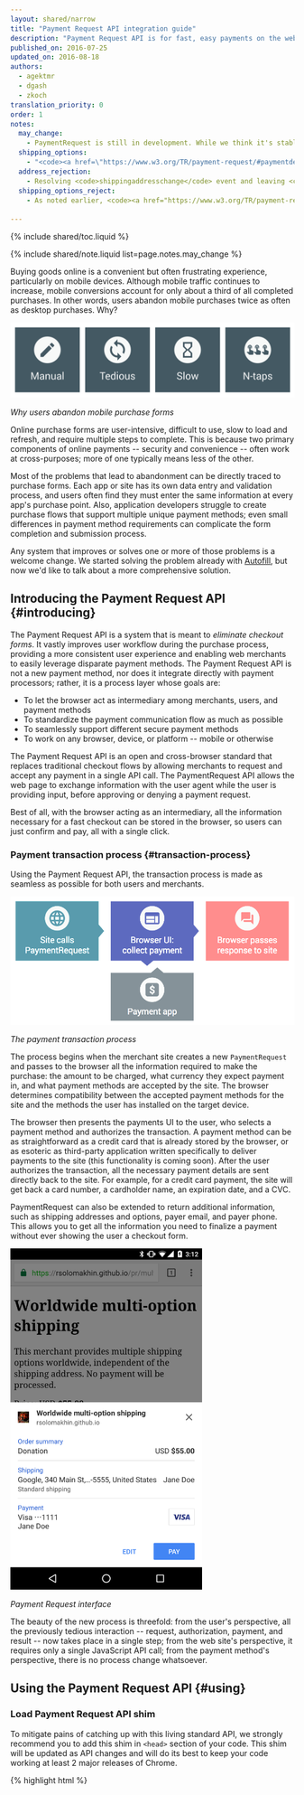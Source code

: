 ```yaml
---
layout: shared/narrow
title: "Payment Request API integration guide"
description: "Payment Request API is for fast, easy payments on the web."
published_on: 2016-07-25
updated_on: 2016-08-18
authors:
  - agektmr
  - dgash
  - zkoch
translation_priority: 0
order: 1
notes:
  may_change:
    - PaymentRequest is still in development. While we think it's stable enough to implement, it may continue to change. We'll keep this page updated to always reflect the current status of the API.<br>Meanwhile, to protect yourself from API changes that may be backwards incompatible, we're offering <a href="https://storage.googleapis.com/prshim/v1/payment-shim.js" target="_blank">a shim</a> that can be embedded on your site. The shim will paper over any API differences for two major Chrome versions.
  shipping_options:
    - "<code><a href=\"https://www.w3.org/TR/payment-request/#paymentdetails-dictionary\" target=\"_blank\">details</a>.shippingOptions</code> need to be <code>undefined</code> or an empty array upon initialization in order to receive <code>shippingaddresschange</code> event. Otherwise, the event won't be fired."
  address_rejection:
    - Resolving <code>shippingaddresschange</code> event and leaving <code>details.shippingOptions</code> as an empty array also means address rejection (i.e. you cannot ship to that location). Always make sure your shipping options are up-to-date and match whatever address the user provided.
  shipping_options_reject:
    - As noted earlier, <code><a href="https://www.w3.org/TR/payment-request/#paymentdetails-dictionary" target="_blank">details</a>.shippingOptions</code> need to be <code>undefined</code> or an empty array upon initialization in order to receive <code>shippingaddresschange</code> event. Set this value on initialization only when shipping options won't change based on address (such as global free shipping).

---
```


{% include shared/toc.liquid %}

{% include shared/note.liquid list=page.notes.may_change %}

Buying goods online is a convenient but often frustrating experience, particularly on mobile devices. Although mobile traffic continues to increase, mobile conversions account for only about a third of all completed purchases. In other words, users abandon mobile purchases twice as often as desktop purchases. Why?

![](images/1_why_users_abandon.png)

*Why users abandon mobile purchase forms*

Online purchase forms are user-intensive, difficult to use, slow to load and refresh, and require multiple steps to complete. This is because two primary components of online payments -- security and convenience -- often work at cross-purposes; more of one typically means less of the other.

Most of the problems that lead to abandonment can be directly traced to purchase forms. Each app or site has its own data entry and validation process, and users often find they must enter the same information at every app's purchase point. Also, application developers struggle to create purchase flows that support multiple unique payment methods; even small differences in payment method requirements can complicate the form completion and submission process.

Any system that improves or solves one or more of those problems is a welcome change. We started solving the problem already with [Autofill](https://developers.google.com/web/updates/2015/06/checkout-faster-with-autofill), but now we'd like to talk about a more comprehensive solution.

## Introducing the Payment Request API {#introducing}
The Payment Request API is a system that is meant to *eliminate checkout forms*. It vastly improves user workflow during the purchase process, providing a more consistent user experience and enabling web merchants to easily leverage disparate payment methods. The Payment Request API is not a new payment method, nor does it integrate directly with payment processors; rather, it is a process layer whose goals are:

* To let the browser act as intermediary among merchants, users, and payment methods
* To standardize the payment communication flow as much as possible
* To seamlessly support different secure payment methods
* To work on any browser, device, or platform -- mobile or otherwise

The Payment Request API is an open and cross-browser standard that replaces traditional checkout flows by allowing merchants to request and accept any payment in a single API call. The PaymentRequest API allows the web page to exchange information with the user agent while the user is providing input, before approving or denying a payment request.

Best of all, with the browser acting as an intermediary, all the information necessary for a fast checkout can be stored in the browser, so users can just confirm and pay, all with a single click.

### Payment transaction process {#transaction-process}
Using the Payment Request API, the transaction process is made as seamless as possible for both users and merchants.

![](images/4_the_payment_transaction_process.png)

*The payment transaction process*

The process begins when the merchant site creates a new `PaymentRequest` and passes to the browser all the information required to make the purchase: the amount to be charged, what currency they expect payment in, and what payment methods are accepted by the site. The browser determines compatibility between the accepted payment methods for the site and the methods the user has installed on the target device.

The browser then presents the payments UI to the user, who selects a payment method and authorizes the transaction. A payment method can be as straightforward as a credit card that is already stored by the browser, or as esoteric as third-party application written specifically to deliver payments to the site (this functionality is coming soon). After the user authorizes the transaction, all the necessary payment details are sent directly back to the site. For example, for a credit card payment, the site will get back a card number, a cardholder name, an expiration date, and a CVC.

PaymentRequest can also be extended to return additional information, such as shipping addresses and options, payer email, and payer phone. This allows you to get all the information you need to finalize a payment without ever showing the user a checkout form.

<img src="images/5_9_payment_request_ui.png" style="max-width: 340px">

*Payment Request interface*

The beauty of the new process is threefold: from the user's perspective, all the previously tedious interaction -- request, authorization, payment, and result -- now takes place in a single step; from the web site's perspective, it requires only a single JavaScript API call; from the payment method's perspective, there is no process change whatsoever.

## Using the Payment Request API {#using}

### Load Payment Request API shim
To mitigate pains of catching up with this living standard API, we strongly recommend you to add this shim in `<head>` section of your code. This shim will be updated as API changes and will do its best to keep your code working at least 2 major releases of Chrome.

{% highlight html %}
<script src="https://storage.googleapis.com/prshim/v1/payment-shim.js">
{% endhighlight %}

### Create a PaymentRequest {#create-paymentrequest}
The first step is to create a [`PaymentRequest`](https://www.w3.org/TR/payment-request/#paymentrequest-interface) object by calling the [`PaymentRequest`](https://www.w3.org/TR/payment-request/#paymentrequest-constructor) constructor. This step is typically (but not always) associated with a user-initiated action indicating their intent to make a purchase. The object is constructed using parameters that contain required data.


{% highlight javascript %}
var request = new PaymentRequest(
  methodData, // required payment method data
  details,    // required information about transaction
  options     // optional parameter for things like shipping, etc.
);
{% endhighlight %}

*PaymentRequest constructor*

#### The methodData parameter {#methoddata-parameter}
The `methodData` parameter contains a list of supported payment methods and, if relevant, additional information about the payment method. This sequence contains `PaymentMethodData` dictionaries, including standard identifiers that are associated with the payment methods the app intends to accept, and any payment method-specific data. See [Payment Request API Architecture](https://w3c.github.io/browser-payment-api/specs/architecture.html) for more details.

Right now, `PaymentRequest` in Chrome only supports the following standard credit cards: '`amex`', '`diners`', '`discover`', '`jcb`', '`maestro`', '`mastercard`', '`unionpay`', and '`visa`'.

{% highlight javascript %}
var methodData = [
  {
    supportedMethods: ["visa", "mastercard"]
  }
]
{% endhighlight %}

*Payment methods & data*

#### The details parameter {#details-parameter}
The `details` parameter contains information about the transaction. There are two major components: a total, which reflects the total amount and currency to be charged, and an optional set of `displayItems` that indicate how the final amount was calculated. This parameter is not intended to be a line-item list, but is rather a summary of the order's major components: subtotal, discounts, tax, shipping costs, etc.

It is important to note that the Payment Request API does not do arithmetic. That is, it does not and cannot ensure that the display components correctly sum to the total amount due. These calculations are the developer's responsibility. So you should always ensure that the list items sum to the same amount in the total. Also, `PaymentRequest` doesn't support refunds, so the amounts should always be positive (but individual list items can be negative, such as discounts).

<img src="images/6_order_summary.png" style="max-width: 340px">

The browser will render the labels as you define them and automatically render the correct currency formatting based on the user's locale. Note that the labels should be rendered in the same language as your content.

{% highlight javascript %}
var details = {
  displayItems: [
    {
      label: "Original donation amount",
      amount: { currency: "USD", value : "65.00" }, // US$65.00
    },
    {
      label: "Friends and family discount",
      amount: { currency: "USD", value : "-10.00" }, // -US$10.00
    }
  ],
  total:  {
    label: "Total",
    amount: { currency: "USD", value : "55.00" }, // US$55.00
  }
}
{% endhighlight %}

*Transaction details*

Currency identifiers used in the `details` are specified in the [Currency Codes - ISO 4217](http://www.iso.org/iso/home/standards/currency_codes.htm) documentation.

Repeated or calculated values used in the `details` can be specified either as string literals or as individual string variables.

{% highlight javascript %}
var currency = "USD";
var amount = "65.00";
var discount = "-10.00";
var total = "55.00";
{% endhighlight %}

*PaymentRequest variables*

### Display the PaymentRequest {#display-paymentrequest}
<img src="images/7_display_payment_request.png" style="max-width: 340px">

Activate the `PaymentRequest` interface by calling its [`show`](https://www.w3.org/TR/payment-request/#show) method. This method invokes a native UI that allows the user to examine the details of the purchase, add or change information, and finally, pay. A [`Promise`](https://developer.mozilla.org/en-US/docs/Web/JavaScript/Reference/Global_Objects/Promise) (indicated by its `then` method and callback function) that resolves will be returned when the user accepts or rejects the payment request.

{% highlight javascript %}
payment.show().then(function(paymentResponse) {
  // Process paymentResponse here
  paymentResponse.complete("success");
}).catch(function(err) {
  console.error("Uh oh, something bad happened", err.message);
});
{% endhighlight %}

*PaymentRequest show method*

### Abort a PaymentRequest {#abort-paymentrequest}
You can intentionally abort a `PaymentRequest` by calling its [`abort`](https://www.w3.org/TR/payment-request/#abort) method. Use this method if the app needs to cancel the payment request after the `show` method has been called but before the promise has been resolved -- for example, if an item is no longer available, or the user fails to confirm the purchase within an allotted amount of time.

If you abort a request, you'll need to create a new instance of `PaymentRequest` before you can call `show` again.

{% highlight javascript %}
payment.abort();
{% endhighlight %}

*PaymentRequest abort method*

### Process the PaymentResponse {#process-paymentresponse}
Upon a user approval for a payment request, the [`show`](https://www.w3.org/TR/payment-request/#show) method's promise resolves, resulting in a `PaymentResponse` object.

A `PaymentResponse` has the following fields:

`methodName`: A string indicating what the chosen payment method is (e.g., visa)  
`details`: A dictionary containing information for `methodName`  
`shippingAddress`: The shipping address of the user, if requested  
`shippingOption`: The ID of the selected shipping option, if requested  
`payerEmail`: The email address of the payer, if requested  
`payerPhone`: The phone number of the payer, if requested

For credit card payments, the response is standardized. For non-credit card payments (e.g., Android Pay), the response will be documented by the provider. A credit card response contains the following dictionary:  

`cardholderName`  
`cardholderNumber`  
`expiryMonth`  
`expiryYear`  
`cardSecurityCode`  
`billingAddress`

After payment information is received, the app should submit the payment information to your payment processor for processing. The UI will show a spinner while the request takes place. When a response has come back, the app should call `complete` to close the UI.

{% highlight javascript %}
payment.show().then(paymentResponse => {
  var paymentData = {
    // payment method string, e.g. “visa”
    method: paymentResponse.methodName,
    // payment details as you requested
    details: paymentResponse.details
  };
  return fetch('/pay', {
    method: 'POST',
    credentials: 'include',
    headers: {
      'Content-Type': 'application/json'
    },
    body: JSON.stringify(paymentData)
  }).then(res => {
    if (res.status === 200) {
      return res.json();
    } else {
      throw 'Payment Error';
    }
  }).then(res => {
    paymentResponse.complete("success");
  }, err => {
    paymentResponse.complete("fail");
  });
}).catch(err => {
  console.error("Uh oh, something bad happened", err.message);
});
{% endhighlight %}

<img src="images/8_card_verified.png" style="max-width: 340px">


The [`complete`](https://www.w3.org/TR/payment-request/#complete) method tells the user agent that the user interaction is over and allows the app to notify the user of the result and to address the disposition of any remaining UI elements.

{% highlight javascript %}
paymentResponse.complete('success').then(() => {
  // Success UI
}

paymentResponse.complete('fail').then(() => {
  // Error UI
};
{% endhighlight %}

*PaymentRequest complete method*

## Collecting a shipping address {#shipping-address}
If you are a merchant selling physical goods, you may want to collect the user's shipping address using the PaymentRequest API. This is accomplished by adding `requestShipping: true` to the `options` parameter. With this parameter set, "Shipping" will be added to the UI, and users can select from a list of stored addresses or add a new shipping address.

{% include shared/note.liquid list=page.notes.shipping_options %}

<img src="images/5_9_payment_request_ui.png" style="max-width: 340px">

{% highlight javascript %}
var options = {
  requestShipping: true
};

var request = new PaymentRequest(methodData, details, options);
{% endhighlight %}

*Transaction options*

Shipping options can be dynamically calculated whenever a user selects or adds a new shipping address. You can add an event listener for the `shippingaddresschange` event, which fires on user selection of a shipping address. You can then validate the ability to ship to that address, calculate shipping options, and update your [`details`](https://www.w3.org/TR/payment-request/#paymentdetails-dictionary)`.shippingOptions` with the new shipping options and pricing information. You can offer a default shipping option by setting `selected` to `true` on an option.

In order to reject an address for reasons such as non-supported region, pass `details.shippingOptions` an empty array. The UI will tell the user that the selected address is not available for shipping.

<img src="images/9.5_address_rejected.png" style="max-width: 340px">

{% include shared/note.liquid list=page.notes.address_rejection %}

{% highlight javascript %}
payment.addEventListener('shippingaddresschange', e => {
  e.updateWith(((details, addr) => {
    if (addr.country === 'US') {
      var shippingOption = {
        id: '',
        label: '',
        amount: {currency: 'USD', value: '0.00'},
        selected: true
      };
      if (addr.region === 'US') {
        shippingOption.id = 'us';
        shippingOption.label = 'Standard shipping in US';
        shippingOption.amount.value = '0.00';
        details.total.amount.value = '55.00';
      } else {
        shippingOption.id = 'others';
        shippingOption.label = 'International shipping';
        shippingOption.amount.value = '10.00';
        details.total.amount.value = '65.00';
      }
      if (details.displayItems.length === 2) {
        details.displayItems.splice(1, 0, shippingOption);
      } else {
        details.displayItems.splice(1, 1, shippingOption);
      }
      details.shippingOptions = [shippingOption];
    } else {
      details.shippingOptions = [];
    }
    return Promise.resolve(details);
  })(details, request.shippingAddress));
});
{% endhighlight %}

<img src="images/10_shipping_address.png" style="max-width: 340px">

Upon user approval for a payment request, the [`show`](https://www.w3.org/TR/payment-request/#show) method's promise resolves. The app may use the `.shippingAddress` property of the [`PaymentResponse`](https://www.w3.org/TR/payment-request/#paymentresponse-interface) object to inform the payment processor of the shipping address, along with other properties.

{% highlight javascript %}
// convert `addr` into a dictionary
var toDict = function(addr) {
  var dict = {};
  if (addr) {
    dict.country           = addr.country;
    dict.region            = addr.region;
    dict.city              = addr.city;
    dict.dependentLocality = addr.dependentLocality;
    dict.addressLine       = addr.addressLine;
    dict.postalCode        = addr.postalCode;
    dict.sortingCode       = addr.sortingCode;
    dict.languageCode      = addr.languageCode;
    dict.organization      = addr.organization;
    dict.recipient         = addr.recipient;
    dict.careOf            = addr.careOf;
    dict.phone             = addr.phone;
  }
  return dict;
};

payment.show().then(paymentResponse => {
  var paymentData = {
    // payment method string
    method: paymentResponse.methodName,
    // payment details as you requested
    details: paymentResponse.details,
    // shipping address information
    address: toDict(paymentResponse.shippingAddress)
  };
  // Send information to the server
});
{% endhighlight %}


## Adding shipping options {#shipping-options}
If your service allows users to select shipping options such as "free", "standard", or "express", you can also do that through Payment Request UI. To offer such choices, add the  [`shippingOptions`](https://www.w3.org/TR/payment-request/#paymentshippingoption-dictionary) property and its options to the `details` object. By setting one choice to `selected: true`, the UI will render it as pre-selected (which means your total amount should reflect the price for that shipping option).

{% highlight javascript %}
var details = {
  total: {label: 'Donation', amount: {currency: 'USD', value: '55.00'}},
  displayItems: [
    {
      label: 'Original donation amount',
      amount: {currency: 'USD', value: '65.00'}
    },
    {
      label: 'Friends and family discount',
      amount: {currency: 'USD', value: '-10.00'}
    }
  ],
  shippingOptions: [
    {
      id: 'standard',
      label: 'Standard shipping',
      amount: {currency: 'USD', value: '0.00'},
      selected: true
    },
    {
      id: 'express',
      label: 'Express shipping',
      amount: {currency: 'USD', value: '12.00'}
    }
  ]
};
var request = new PaymentRequest(methodData, details, options);
{% endhighlight %}

{% include shared/note.liquid list=page.notes.shipping_options_reject %}

Changing shipping options may have different prices. In order to add the shipping fee and change the total price, you may add an event listener for the `shippingoptionchange` event, which fires on user selection of a shipping option, so that you can run a programmatic examination of the option data. You may change the shipping fee depending on the shipping address as well.

{% highlight javascript %}
payment.addEventListener('shippingoptionchange', e => {
  e.updateWith(((details, shippingOption) => {
    var selectedShippingOption;
    var otherShippingOption;
    if (shippingOption === 'standard') {
      selectedShippingOption = details.shippingOptions[0];
      otherShippingOption = details.shippingOptions[1];
      details.total.amount.value = '55.00';
    } else {
      selectedShippingOption = details.shippingOptions[1];
      otherShippingOption = details.shippingOptions[0];
      details.total.amount.value = '67.00';
    }
    if (details.displayItems.length === 2) {
      details.displayItems.splice(1, 0, selectedShippingOption);
    } else {
      details.displayItems.splice(1, 1, selectedShippingOption);
    }
    selectedShippingOption.selected = true;
    otherShippingOption.selected = false;
    return Promise.resolve(details);
  })(details, request.shippingOption));
});
{% endhighlight %}

<img src="images/11_shipping_options.png" style="max-width: 340px">

Upon user approval for a payment request, the [`show`](https://www.w3.org/TR/payment-request/#show) method's promise resolves. The app may use the `.shippingOption` property of the [`PaymentResponse`](https://www.w3.org/TR/payment-request/#paymentresponse-interface) object to inform the payment processor of the shipping option, along with other properties.

{% highlight javascript %}
payment.show().then(paymentResponse => {
  var paymentData = {
    // payment method string
    method: paymentResponse.methodName,
    // payment details as you requested
    details: paymentResponse.details,
    // shipping address information
    address: toDict(paymentResponse.shippingAddress),
    // shipping option
    shippingOption: paymentResponse.shippingOption
  };
  // Send information to the server
});
{% endhighlight %}


## Adding optional contact information {#contact-information}
You can also collect a user's email address or phone number by adding `requestPayerEmail: true` and/or `requestPayerPhone: true` to the `options` object.

{% highlight javascript %}
var options = {
  requestPayerPhone: true,
  requestPayerEmail: true
};

var request = new PaymentRequest(methodData, details, options);
{% endhighlight %}

<img src="images/12_contact_details.png" style="max-width: 340px">

Upon user approval for a payment request, the [`show`](https://www.w3.org/TR/payment-request/#show) method's promise resolves. The app may use the `.payerPhone` and/or `.payerEmail` properties of the [`PaymentResponse`](https://www.w3.org/TR/payment-request/#paymentresponse-interface) object to inform the payment processor of the user choice, along with other properties.

{% highlight javascript %}
payment.show().then(paymentResponse => {
  var paymentData = {
    // payment method string
    method: paymentResponse.methodName,
    // payment details as you requested
    details: paymentResponse.details,
    // shipping address information
    address: toDict(paymentResponse.shippingAddress),
    // shipping option string
    shippingOption: paymentResponse.shippingOption,
    // buyer's phone number string
    phone: paymentResponse.payerPhone,
    // buyer's email address string
    email: paymentResponse.payerEmail
  };
  // Send information to the server
});
{% endhighlight %}


## Making PaymentRequest a progressive enhancement {#request-progressive}
As PaymentRequest API is an emerging feature, many browsers don't yet support it. To determine whether the feature is available, query `window.PaymentRequest`.

{% highlight javascript %}
if (window.PaymentRequest) {
  // PaymentRequest supported
  // Continue with PaymentRequest API
} else {
  // PaymentRequest NOT supported
  // Continue with existing form based solution
}
{% endhighlight %}

## Putting them all together {#putting-them-together}

{% highlight javascript %}
function onBuyClicked() {
  if (!window.PaymentRequest) {
    // PaymentRequest API is not available. Forwarding to
    // legacy form based experience.
    location.href = '/checkout';
    return;
  }

  var supportedInstruments = [{
    supportedMethods: [
      'visa', 'mastercard', 'amex', 'discover', 'maestro',
      'diners', 'jcb', 'unionpay', 'bitcoin'
    ]
  }];

  var details = {
    displayItems: [{
      label: 'Original donation amount',
      amount: { currency: 'USD', value: '65.00' }
    }, {
      label: 'Friends and family discount',
      amount: { currency: 'USD', value: '-10.00' }
    }],
    total: {
      label: 'Total due',
      amount: { currency: 'USD', value : '55.00' }
    }
  };

  var options = {
    requestShipping: true,
    requestPayerEmail: true,
    requestPayerPhone: true
  };

  // Initialization
  var request = new PaymentRequest(supportedInstruments, details, options);

  // When user selects a shipping address
  request.addEventListener('shippingaddresschange', e => {
    e.updateWith(((details, addr) => {
      var shippingOption = {
        id: '',
        label: '',
        amount: { currency: 'USD', value: '0.00' },
        selected: true
      };
      // Shipping to US is supported
      if (addr.country === 'US') {
        shippingOption.id = 'us';
        shippingOption.label = 'Standard shipping in US';
        shippingOption.amount.value = '0.00';
        details.total.amount.value = '55.00';
      // Shipping to JP is supported
      } else if (addr.country === 'JP') {
        shippingOption.id = 'jp';
        shippingOption.label = 'International shipping';
        shippingOption.amount.value = '10.00';
        details.total.amount.value = '65.00';
      // Shipping to elsewhere is unsupported
      } else {
        // Empty array indicates rejection of the address
        details.shippingOptions = [];
        return Promise.resolve(details);
      }
      // Hardcode for simplicity
      if (details.displayItems.length === 2) {
        details.displayItems[2] = shippingOption;
      } else {
        details.displayItems.push(shippingOption);
      }
      details.shippingOptions = [shippingOption];

      return Promise.resolve(details);
    })(details, request.shippingAddress));
  });

  // When user selects a shipping option
  request.addEventListener('shippingoptionchange', e => {
    e.updateWith(((details) => {
      // There should be only one option. Do nothing.
      return Promise.resolve(details);
    })(details));
  });

  // Show UI then continue with user payment info
  request.show().then(result => {
    // Manually clone the resulting object
    var data = {};
    data.methodName = result.methodName;
    data.details    = result.details;
    data.payerEmail = result.payerEmail;
    data.payerPhone = result.payerPhone;
    data.address    = toDict(result.shippingAddress);
    data.shipping   = result.shippingOption;

    // POST the object to the server
    return fetch('/pay', {
      method: 'POST',
      credentials: 'include',
      headers: {
        'Content-Type': 'application/json'
      },
      body: JSON.stringify(data)
    }).then(res => {
      // Only if successful
      if (res.status === 200) {
        return res.json();
      } else {
        throw 'Failure';
      }
    }).then(response => {
      // You should have received a JSON object
      if (response.success == true) {
        return result.complete('success');
      } else {
        return result.complete('fail');
      }
    }).then(() => {
      console.log('Thank you!',
          result.shippingAddress,
          result.methodName,
          result.details);
    }).catch(() => {
      return result.complete('fail');
    });
  }).catch(function(err) {
    console.error('Uh oh, something bad happened: ' + err.message);
  });
}

// convert `addr` into a dictionary
var toDict = function(addr) {
  var dict = {};
  if (addr) {
    dict.country           = addr.country;
    dict.region            = addr.region;
    dict.city              = addr.city;
    dict.dependentLocality = addr.dependentLocality;
    dict.addressLine       = addr.addressLine;
    dict.postalCode        = addr.postalCode;
    dict.sortingCode       = addr.sortingCode;
    dict.languageCode      = addr.languageCode;
    dict.organization      = addr.organization;
    dict.recipient         = addr.recipient;
    dict.careOf            = addr.careOf;
    dict.phone             = addr.phone;
  }
  return dict;
};

document.querySelector('#start').addEventListener('click', onBuyClicked);
{% endhighlight %}
